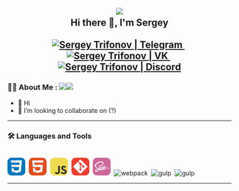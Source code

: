 <h2 align="center">
<div id="header" align="center">
    <img src="https://media.giphy.com/media/MdA16VIoXKKxNE8Stk/giphy.gif" width="300"/>
</div>
Hi there 👋, I'm Sergey
</br>
</br>
<div id="header" align="center">
    <a href="#">
        <img alt="Sergey Trifonov | Telegram" width="44px" src="https://www.svgrepo.com/show/354443/telegram.svg" />
    </a>&nbsp;
    <a href="https://vk.com/id743421277">
        <img alt="Sergey Trifonov | VK" width="44px" src="https://www.svgrepo.com/show/331634/vk-v2.svg" />
    </a>&nbsp;
    <a href="#">
       <img alt="Sergey Trifonov | Discord" width="44px" src="https://www.svgrepo.com/show/331368/discord-v2.svg" />
    </a>
</div>
</h2>

### :man_technologist: About Me : <img src="https://little.kylerconway.com/images/golang-what.gif" width="200"><img src="https://intro.rustbridge.com/img/ferris.gif" width="200">

- 👋 Hi<br>
- 💞️ I’m looking to collaborate on (?)<br>
---

### :hammer_and_wrench: Languages and Tools

</br>
<div>
<!--   <img src="https://raw.githubusercontent.com/tandpfun/skill-icons/d1c752b99bb25a0e5aa363bae1db2809173ee966/icons/TypeScript.svg" title="ts" alt="ts" width="40" height="40"/>&nbsp;
  <img src="https://raw.githubusercontent.com/tandpfun/skill-icons/a50fa57465e82a1147fa512fb3d64cc5902df578/icons/React-Dark.svg" title="React" alt="React" width="40" height="40"/>&nbsp;
  <img src="https://raw.githubusercontent.com/tandpfun/skill-icons/a50fa57465e82a1147fa512fb3d64cc5902df578/icons/Redux.svg" title="Redux" alt="Redux " width="40" height="40"/>&nbsp; -->
  <img src="https://raw.githubusercontent.com/tandpfun/skill-icons/a50fa57465e82a1147fa512fb3d64cc5902df578/icons/CSS.svg"  title="CSS3" alt="CSS" width="40" height="40"/>&nbsp;
  <img src="https://raw.githubusercontent.com/tandpfun/skill-icons/a50fa57465e82a1147fa512fb3d64cc5902df578/icons/HTML.svg" title="HTML5" alt="HTML" width="40" height="40"/>&nbsp;
  <img src="https://raw.githubusercontent.com/tandpfun/skill-icons/a50fa57465e82a1147fa512fb3d64cc5902df578/icons/JavaScript.svg" title="JavaScript" alt="JavaScript" width="40" height="40"/>&nbsp;
<!--   <img src="https://raw.githubusercontent.com/tandpfun/skill-icons/a50fa57465e82a1147fa512fb3d64cc5902df578/icons/NodeJS-Dark.svg" title="NodeJS" alt="NodeJS" width="40" height="40"/>&nbsp; -->
  <img src="https://raw.githubusercontent.com/tandpfun/skill-icons/a50fa57465e82a1147fa512fb3d64cc5902df578/icons/Git.svg" title="Git" **alt="Git" width="40" height="40"/>&nbsp;
<img src="https://raw.githubusercontent.com/tandpfun/skill-icons/a50fa57465e82a1147fa512fb3d64cc5902df578/icons/Sass.svg" title="SASS"**alt="SASS" width="40" height="40"/>&nbsp;
<!-- <img src="https://raw.githubusercontent.com/tandpfun/skill-icons/d1c752b99bb25a0e5aa363bae1db2809173ee966/icons/Vite-Dark.svg" title="vite" alt="vite" width="40" height="40"/>&nbsp; -->
  <img src="https://www.svgrepo.com/show/354552/webpack.svg" title="webpack" alt="webpack" width="40" height="40"/>&nbsp;
  <img src="https://www.svgrepo.com/show/373652/gulp.svg" title="gulp" alt="gulp" width="40" height="40"/>&nbsp;
  <img src="https://www.svgrepo.com/show/452242/jquery.svg" title="gulp" alt="gulp" width="40" height="40"/>&nbsp;
</div>

---

<!---
P1xelST/P1xelST is a ✨ special ✨ repository because its `README.md` (this file) appears on your GitHub profile.
You can click the Preview link to take a look at your changes.
--->
